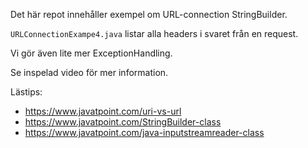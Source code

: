 Det här repot innehåller exempel om URL-connection StringBuilder.

`URLConnectionExampe4.java` listar alla headers i svaret från en request.

Vi gör även lite mer ExceptionHandling.

Se inspelad video för mer information.

Lästips:

* https://www.javatpoint.com/uri-vs-url
* https://www.javatpoint.com/StringBuilder-class
* https://www.javatpoint.com/java-inputstreamreader-class